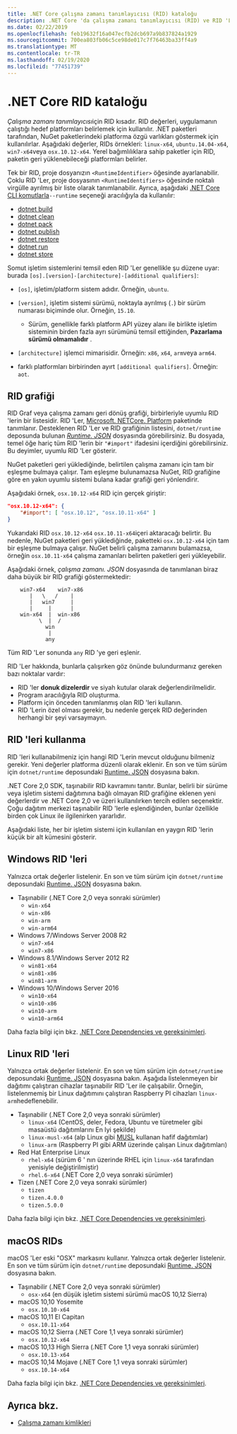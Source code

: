 ```yaml
---
title: .NET Core çalışma zamanı tanımlayıcısı (RID) kataloğu
description: .NET Core 'da çalışma zamanı tanımlayıcısı (RID) ve RID 'Lerin nasıl kullanıldığı hakkında bilgi edinin.
ms.date: 02/22/2019
ms.openlocfilehash: feb19632f16a047ecfb2dcb697a9b837824a1929
ms.sourcegitcommit: 700ea803fb06c5ce98de017c7f76463ba33ff4a9
ms.translationtype: MT
ms.contentlocale: tr-TR
ms.lasthandoff: 02/19/2020
ms.locfileid: "77451739"
---
```

# <a name="net-core-rid-catalog"></a>.NET Core RID kataloğu

*Çalışma zamanı tanımlayıcısı*için RID kısadır. RID değerleri, uygulamanın çalıştığı hedef platformları belirlemek için kullanılır.
.NET paketleri tarafından, NuGet paketlerindeki platforma özgü varlıkları göstermek için kullanılırlar. Aşağıdaki değerler, RIDs örnekleri: `linux-x64`, `ubuntu.14.04-x64`, `win7-x64`veya `osx.10.12-x64`.
Yerel bağımlılıklara sahip paketler için RID, paketin geri yüklenebileceği platformları belirler.

Tek bir RID, proje dosyanızın `<RuntimeIdentifier>` öğesinde ayarlanabilir. Çoklu RID 'Ler, proje dosyasının `<RuntimeIdentifiers>` öğesinde noktalı virgülle ayrılmış bir liste olarak tanımlanabilir. Ayrıca, aşağıdaki [.NET Core CLI komutlarla](./tools/index.md)`--runtime` seçeneği aracılığıyla da kullanılır:

- [dotnet build](./tools/dotnet-build.md)
- [dotnet clean](./tools/dotnet-clean.md)
- [dotnet pack](./tools/dotnet-pack.md)
- [dotnet publish](./tools/dotnet-publish.md)
- [dotnet restore](./tools/dotnet-restore.md)
- [dotnet run](./tools/dotnet-run.md)
- [dotnet store](./tools/dotnet-store.md)

Somut işletim sistemlerini temsil eden RID 'Ler genellikle şu düzene uyar: burada `[os].[version]-[architecture]-[additional qualifiers]`:

- `[os]`, işletim/platform sistem adıdır. Örneğin, `ubuntu`.

- `[version]`, işletim sistemi sürümü, noktayla ayrılmış (`.`) bir sürüm numarası biçiminde olur. Örneğin, `15.10`.

  - Sürüm, genellikle farklı platform API yüzey alanı ile birlikte işletim sisteminin birden fazla ayrı sürümünü temsil ettiğinden, **Pazarlama sürümü olmamalıdır** .

- `[architecture]` işlemci mimarisidir. Örneğin: `x86`, `x64`, `arm`veya `arm64`.

- farklı platformları birbirinden ayırt `[additional qualifiers]`. Örneğin: `aot`.

## <a name="rid-graph"></a>RID grafiği

RID Graf veya çalışma zamanı geri dönüş grafiği, birbirleriyle uyumlu RID 'lerin bir listesidir. RID 'Ler, [Microsoft. NETCore. Platform](https://www.nuget.org/packages/Microsoft.NETCore.Platforms/) paketinde tanımlanır. Desteklenen RID 'Ler ve RID grafiğinin listesini, `dotnet/runtime` deposunda bulunan [*Runtime. JSON*](https://github.com/dotnet/runtime/blob/master/src/libraries/pkg/Microsoft.NETCore.Platforms/runtime.json) dosyasında görebilirsiniz. Bu dosyada, temel öğe hariç tüm RID 'lerin bir `"#import"` ifadesini içerdiğini görebilirsiniz. Bu deyimler, uyumlu RID 'Ler gösterir.

NuGet paketleri geri yüklediğinde, belirtilen çalışma zamanı için tam bir eşleşme bulmaya çalışır.
Tam eşleşme bulunamazsa NuGet, RID grafiğine göre en yakın uyumlu sistemi bulana kadar grafiği geri yönlendirir.

Aşağıdaki örnek, `osx.10.12-x64` RID için gerçek giriştir:

```json
"osx.10.12-x64": {
    "#import": [ "osx.10.12", "osx.10.11-x64" ]
}
```

Yukarıdaki RID `osx.10.12-x64` `osx.10.11-x64`içeri aktaracağı belirtir. Bu nedenle, NuGet paketleri geri yüklediğinde, paketteki `osx.10.12-x64` için tam bir eşleşme bulmaya çalışır. NuGet belirli çalışma zamanını bulamazsa, örneğin `osx.10.11-x64` çalışma zamanları belirten paketleri geri yükleyebilir.

Aşağıdaki örnek, *çalışma zamanı. JSON* dosyasında de tanımlanan biraz daha büyük bir RID grafiği göstermektedir:

```
    win7-x64    win7-x86
       |   \   /    |
       |   win7     |
       |     |      |
    win-x64  |  win-x86
          \  |  /
            win
             |
            any
```

Tüm RID 'Ler sonunda `any` RID 'ye geri eşlenir.

RID 'Ler hakkında, bunlarla çalışırken göz önünde bulundurmanız gereken bazı noktalar vardır:

- RID 'ler **donuk dizelerdir** ve siyah kutular olarak değerlendirilmelidir.
- Program aracılığıyla RID oluşturma.
- Platform için önceden tanımlanmış olan RID 'leri kullanın.
- RID 'Lerin özel olması gerekir, bu nedenle gerçek RID değerinden herhangi bir şeyi varsaymayın.

## <a name="using-rids"></a>RID 'leri kullanma

RID 'leri kullanabilmeniz için hangi RID 'Lerin mevcut olduğunu bilmeniz gerekir. Yeni değerler platforma düzenli olarak eklenir.
En son ve tüm sürüm için `dotnet/runtime` deposundaki [Runtime. JSON](https://github.com/dotnet/runtime/blob/master/src/libraries/pkg/Microsoft.NETCore.Platforms/runtime.json) dosyasına bakın.

.NET Core 2,0 SDK, taşınabilir RID kavramını tanıtır. Bunlar, belirli bir sürüme veya işletim sistemi dağıtımına bağlı olmayan RID grafiğine eklenen yeni değerlerdir ve .NET Core 2,0 ve üzeri kullanılırken tercih edilen seçenektir. Çoğu dağıtım merkezi taşınabilir RID 'lerle eşlendiğinden, bunlar özellikle birden çok Linux ile ilgilenirken yararlıdır.

Aşağıdaki liste, her bir işletim sistemi için kullanılan en yaygın RID 'lerin küçük bir alt kümesini gösterir.

## <a name="windows-rids"></a>Windows RID 'leri

Yalnızca ortak değerler listelenir. En son ve tüm sürüm için `dotnet/runtime` deposundaki [Runtime. JSON](https://github.com/dotnet/runtime/blob/master/src/libraries/pkg/Microsoft.NETCore.Platforms/runtime.json) dosyasına bakın.

- Taşınabilir (.NET Core 2,0 veya sonraki sürümler)
  - `win-x64`
  - `win-x86`
  - `win-arm`
  - `win-arm64`
- Windows 7/Windows Server 2008 R2
  - `win7-x64`
  - `win7-x86`
- Windows 8.1/Windows Server 2012 R2
  - `win81-x64`
  - `win81-x86`
  - `win81-arm`
- Windows 10/Windows Server 2016
  - `win10-x64`
  - `win10-x86`
  - `win10-arm`
  - `win10-arm64`

Daha fazla bilgi için bkz. [.NET Core Dependencies ve gereksinimleri](install/dependencies.md?pivots=os-windows).

## <a name="linux-rids"></a>Linux RID 'leri

Yalnızca ortak değerler listelenir. En son ve tüm sürüm için `dotnet/runtime` deposundaki [Runtime. JSON](https://github.com/dotnet/runtime/blob/master/src/libraries/pkg/Microsoft.NETCore.Platforms/runtime.json) dosyasına bakın. Aşağıda listelenmeyen bir dağıtımı çalıştıran cihazlar taşınabilir RID 'Ler ile çalışabilir. Örneğin, listelenmemiş bir Linux dağıtımını çalıştıran Raspberry PI cihazları `linux-arm`hedeflenebilir.

- Taşınabilir (.NET Core 2,0 veya sonraki sürümler)
  - `linux-x64` (CentOS, deler, Fedora, Ubuntu ve türetmeler gibi masaüstü dağıtımlarını En Iyi şekilde)
  - `linux-musl-x64` (alp Linux gibi [MUSL](https://wiki.musl-libc.org/projects-using-musl.html) kullanan hafif dağıtımlar)
  - `linux-arm` (Raspberry PI gibi ARM üzerinde çalışan Linux dağıtımları)
- Red Hat Enterprise Linux
  - `rhel-x64` (sürüm 6 ' nın üzerinde RHEL için `linux-x64` tarafından yenisiyle değiştirilmiştir)
  - `rhel.6-x64` (.NET Core 2,0 veya sonraki sürümler)
- Tizen (.NET Core 2,0 veya sonraki sürümler)
  - `tizen`
  - `tizen.4.0.0`
  - `tizen.5.0.0`

Daha fazla bilgi için bkz. [.NET Core Dependencies ve gereksinimleri](install/dependencies.md?pivots=os-linux).

## <a name="macos-rids"></a>macOS RIDs

macOS 'Ler eski "OSX" markasını kullanır. Yalnızca ortak değerler listelenir. En son ve tüm sürüm için `dotnet/runtime` deposundaki [Runtime. JSON](https://github.com/dotnet/runtime/blob/master/src/libraries/pkg/Microsoft.NETCore.Platforms/runtime.json) dosyasına bakın.

- Taşınabilir (.NET Core 2,0 veya sonraki sürümler)
  - `osx-x64` (en düşük işletim sistemi sürümü macOS 10,12 Sierra)
- macOS 10,10 Yosemite
  - `osx.10.10-x64`
- macOS 10,11 El Capitan
  - `osx.10.11-x64`
- macOS 10,12 Sierra (.NET Core 1,1 veya sonraki sürümler)
  - `osx.10.12-x64`
- macOS 10,13 High Sierra (.NET Core 1,1 veya sonraki sürümler)
  - `osx.10.13-x64`
- macOS 10,14 Mojave (.NET Core 1,1 veya sonraki sürümler)
  - `osx.10.14-x64`

Daha fazla bilgi için bkz. [.NET Core Dependencies ve gereksinimleri](install/dependencies.md?pivots=os-macos).

## <a name="see-also"></a>Ayrıca bkz.

- [Çalışma zamanı kimlikleri](https://github.com/dotnet/runtime/blob/master/src/libraries/pkg/Microsoft.NETCore.Platforms/readme.md)
